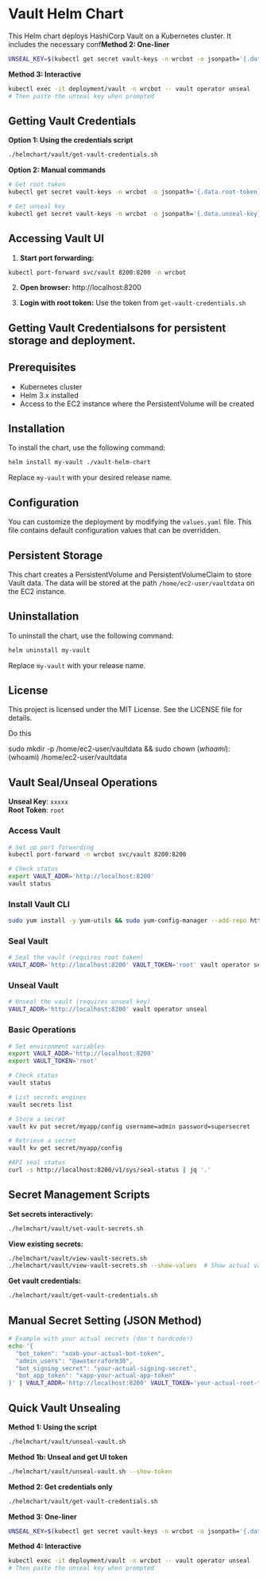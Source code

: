 # Vault Helm Chart

This Helm chart deploys HashiCorp Vault on a Kubernetes cluster. It includes the necessary conf**Method 2: One-liner**
```bash
UNSEAL_KEY=$(kubectl get secret vault-keys -n wrcbot -o jsonpath='{.data.unseal-key}' | base64 -d) && kubectl exec deployment/vault -n wrcbot -- vault operator unseal $UNSEAL_KEY
```

**Method 3: Interactive**
```bash
kubectl exec -it deployment/vault -n wrcbot -- vault operator unseal
# Then paste the unseal key when prompted
```

## Getting Vault Credentials

**Option 1: Using the credentials script**
```bash
./helmchart/vault/get-vault-credentials.sh
```

**Option 2: Manual commands**
```bash
# Get root token
kubectl get secret vault-keys -n wrcbot -o jsonpath='{.data.root-token}' | base64 -d

# Get unseal key  
kubectl get secret vault-keys -n wrcbot -o jsonpath='{.data.unseal-key}' | base64 -d
```

## Accessing Vault UI

1. **Start port forwarding:**
```bash
kubectl port-forward svc/vault 8200:8200 -n wrcbot
```

2. **Open browser:** http://localhost:8200

3. **Login with root token:** Use the token from `get-vault-credentials.sh`

## Getting Vault Credentialsons for persistent storage and deployment.

## Prerequisites

- Kubernetes cluster
- Helm 3.x installed
- Access to the EC2 instance where the PersistentVolume will be created

## Installation

To install the chart, use the following command:

```bash
helm install my-vault ./vault-helm-chart
```

Replace `my-vault` with your desired release name.

## Configuration

You can customize the deployment by modifying the `values.yaml` file. This file contains default configuration values that can be overridden.

## Persistent Storage

This chart creates a PersistentVolume and PersistentVolumeClaim to store Vault data. The data will be stored at the path `/home/ec2-user/vaultdata` on the EC2 instance.

## Uninstallation

To uninstall the chart, use the following command:

```bash
helm uninstall my-vault
```

Replace `my-vault` with your release name.

## License

This project is licensed under the MIT License. See the LICENSE file for details.

Do this

sudo mkdir -p /home/ec2-user/vaultdata && sudo chown $(whoami):$(whoami) /home/ec2-user/vaultdata


## Vault Seal/Unseal Operations

**Unseal Key**: `xxxxx`  
**Root Token**: `root`

### Access Vault
```bash
# Set up port forwarding
kubectl port-forward -n wrcbot svc/vault 8200:8200

# Check status
export VAULT_ADDR='http://localhost:8200'
vault status
```

### Install Vault CLI
```bash
sudo yum install -y yum-utils && sudo yum-config-manager --add-repo https://rpm.releases.hashicorp.com/AmazonLinux/hashicorp.repo && sudo yum -y install vault
```

### Seal Vault
```bash
# Seal the vault (requires root token)
VAULT_ADDR='http://localhost:8200' VAULT_TOKEN='root' vault operator seal
```

### Unseal Vault
```bash
# Unseal the vault (requires unseal key)
VAULT_ADDR='http://localhost:8200' vault operator unseal
```

### Basic Operations
```bash
# Set environment variables
export VAULT_ADDR='http://localhost:8200'
export VAULT_TOKEN='root'

# Check status
vault status

# List secrets engines
vault secrets list

# Store a secret
vault kv put secret/myapp/config username=admin password=supersecret

# Retrieve a secret
vault kv get secret/myapp/config

#API seal status
curl -s http://localhost:8200/v1/sys/seal-status | jq '.'
```

## Secret Management Scripts

**Set secrets interactively:**
```bash
./helmchart/vault/set-vault-secrets.sh
```

**View existing secrets:**
```bash
./helmchart/vault/view-vault-secrets.sh
./helmchart/vault/view-vault-secrets.sh --show-values  # Show actual values
```

**Get vault credentials:**
```bash
./helmchart/vault/get-vault-credentials.sh
```

## Manual Secret Setting (JSON Method)

```bash
# Example with your actual secrets (don't hardcode!)
echo '{
  "bot_token": "xoxb-your-actual-bot-token",
  "admin_users": "@awsterraform30",
  "bot_signing_secret": "your-actual-signing-secret",
  "bot_app_token": "xapp-your-actual-app-token"
}' | VAULT_ADDR='http://localhost:8200' VAULT_TOKEN='your-actual-root-token' vault kv put secret/wrcbot/config -
```

## Quick Vault Unsealing

**Method 1: Using the script**
```bash
./helmchart/vault/unseal-vault.sh
```

**Method 1b: Unseal and get UI token**
```bash
./helmchart/vault/unseal-vault.sh --show-token
```

**Method 2: Get credentials only**
```bash
./helmchart/vault/get-vault-credentials.sh
```

**Method 3: One-liner**
```bash
UNSEAL_KEY=$(kubectl get secret vault-keys -n wrcbot -o jsonpath='{.data.unseal-key}' | base64 -d) && kubectl exec deployment/vault -n wrcbot -- vault operator unseal $UNSEAL_KEY
```

**Method 4: Interactive**
```bash
kubectl exec -it deployment/vault -n wrcbot -- vault operator unseal
# Then paste the unseal key when prompted
```